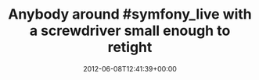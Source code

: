 ---
retweeted: false
source: <a href="http://twitter.com" rel="nofollow">Twitter Web Client</a>
entities:
  hashtags:
  - text: symfony_live
    indices:
    - '15'
    - '28'
  symbols: []
  user_mentions: []
  urls: []
display_text_range:
- '0'
- '88'
favorite_count: '0'
id_str: '211075518634790912'
truncated: false
retweet_count: '0'
id: '211075518634790912'
created_at: Fri Jun 08 12:41:39 +0000 2012
favorited: false
full_text: 'Anybody around #symfony_live with a screwdriver small enough to retighten
  my MBP screws?'
lang: en
tags:
- symfony_live
- pesos/twitter
date: '2012-06-08T12:41:39+00:00'
src: https://twitter.com/bascht/status/211075518634790912
original_url: https://twitter.com/bascht/status/211075518634790912
type: twitter_tweet
text: 'Anybody around #symfony_live with a screwdriver small enough to retighten my
  MBP screws?'
title: 'Anybody around #symfony_live with a screwdriver small enough to retight'

---